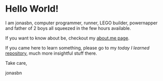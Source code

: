 # Hello World!

I am jonasbn, computer programmer, runner, LEGO builder, powernapper and father of 2 boys all squeezed in the few hours available.

If you want to know about be, checkout my [about.me page](https://about.me/jonasbn).

If you came here to learn something, please go to my _today I learned_ [repository](https://github.com/jonasbn/til), much more insightful stuff there.

Take care,

jonasbn